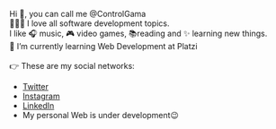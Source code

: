 Hi 👋, you can call me @ControlGama
<br> 🧑🏽‍💻 I love all software development topics.
<br> I like 🎧 music, 🎮 video games, 📚reading and ✨ learning new things.
<br> 🌱 I’m currently learning Web Development at Platzi 
<br>
<br> 👉 These are my social networks:
- <a href="https://twitter.com/ControlGama">Twitter</a> 
- <a href="https://www.instagram.com/ControlGama/">Instagram</a>
- <a href="www.linkedin.com/in/controlgama">LinkedIn</a>
- My personal Web is under development😉 

<!---
ControlGama/ControlGama is a ✨ special ✨ repository because its `README.md` (this file) appears on your GitHub profile.
You can click the Preview link to take a look at your changes.
--->
